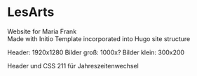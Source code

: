 # LesArts
Website for Maria Frank <br>
Made with Initio Template incorporated into Hugo site structure

Header: 1920x1280
Bilder groß: 1000x?
Bilder klein: 300x200

Header und CSS 211 für Jahreszeitenwechsel
